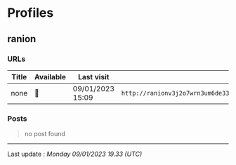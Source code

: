 # Profiles

## **ranion**


### URLs
| Title | Available | Last visit | fqdn | screen 
|---|---|---|---|---|
| none | 🔴 | 09/01/2023 15:09 | `http://ranionv3j2o7wrn3um6de33eccbchhg32mkgnnoi72enkpp7jc25h3ad.onion` | <a href="https://www.ransomware.live/screenshots/ranionv3j2o7wrn3um6de33eccbchhg32mkgnnoi72enkpp7jc25h3ad-onion.png" target=_blank>📸</a> | 

### Posts

> no post found


 --- 


Last update : _Monday 09/01/2023 19.33 (UTC)_
